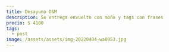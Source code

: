 ```yaml
---
title: Desayuno D&M
description: Se entrega envuelto con moño y tags con frases
precio: $ 4100
tags:
  - post
image: /assets/assets/img-20220404-wa0053.jpg
---
```

